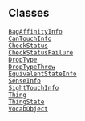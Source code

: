 ---
---
## Classes

<a href="../object/BagAffinityInfo.html#BagAffinityInfo"
target="main"><code>BagAffinityInfo</code></a>  
<a href="../object/CanTouchInfo.html#CanTouchInfo"
target="main"><code>CanTouchInfo</code></a>  
<a href="../object/CheckStatus.html#CheckStatus"
target="main"><code>CheckStatus</code></a>  
<a href="../object/CheckStatusFailure.html#CheckStatusFailure"
target="main"><code>CheckStatusFailure</code></a>  
<a href="../object/DropType.html#DropType"
target="main"><code>DropType</code></a>  
<a href="../object/DropTypeThrow.html#DropTypeThrow"
target="main"><code>DropTypeThrow</code></a>  
<a href="../object/EquivalentStateInfo.html#EquivalentStateInfo"
target="main"><code>EquivalentStateInfo</code></a>  
<a href="../object/SenseInfo.html#SenseInfo"
target="main"><code>SenseInfo</code></a>  
<a href="../object/SightTouchInfo.html#SightTouchInfo"
target="main"><code>SightTouchInfo</code></a>  
<a href="../object/Thing.html#Thing"
target="main"><code>Thing</code></a>  
<a href="../object/ThingState.html#ThingState"
target="main"><code>ThingState</code></a>  
<a href="../object/VocabObject.html#VocabObject"
target="main"><code>VocabObject</code></a>  

